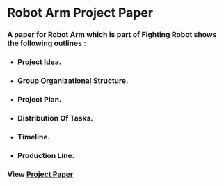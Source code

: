 # Robot Arm Project Paper

### A paper for Robot Arm which is part of Fighting Robot shows the following outlines :
- ###  Project Idea. 
- ###  Group Organizational Structure.
- ###  Project Plan.
- ###  Distribution Of Tasks.
- ###  Timeline.
- ###  Production Line.

### View [Project Paper](https://top4top.io/downloadf-2014w3kgx1-pdf.html)
